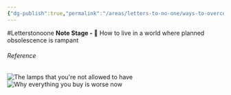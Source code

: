 ```yaml
---
{"dg-publish":true,"permalink":"/areas/letters-to-no-one/ways-to-overcome-planned-obsolescence/","dgPassFrontmatter":true,"noteIcon":"3","created":"2023-11-23T19:02:51.022+05:30","updated":"2023-12-12T01:12:41.883+05:30"}
---
```


#Letterstonoone 
**Note Stage - 🌱**
How to live in a world where planned obsolescence is rampant
###### Reference
![The lamps that you're not allowed to have](https://www.youtube.com/watch?v=klaJqofCsu4)
![Why everything you buy is worse now](https://www.youtube.com/watch?v=DHXBacEH0qo&list=WL&index=65)